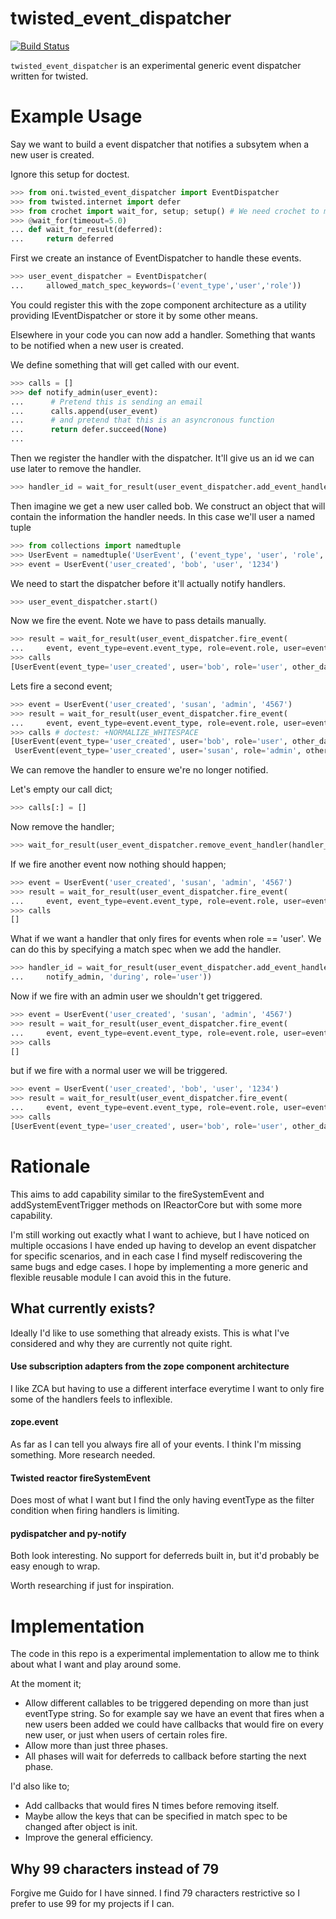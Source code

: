 # twisted_event_dispatcher
[![Build Status](https://travis-ci.org/cscutcher/twisted_event_dispatcher.svg)](https://travis-ci.org/cscutcher/twisted_event_dispatcher)

`twisted_event_dispatcher` is an experimental generic event dispatcher written for twisted.

Example Usage
=============

Say we want to build a event dispatcher that notifies a subsytem when a new user is created.

Ignore this setup for doctest.
```python
>>> from oni.twisted_event_dispatcher import EventDispatcher
>>> from twisted.internet import defer
>>> from crochet import wait_for, setup; setup() # We need crochet to make the doctest work
>>> @wait_for(timeout=5.0)
... def wait_for_result(deferred):
...     return deferred

```

First we create an instance of EventDispatcher to handle these events.

```python
>>> user_event_dispatcher = EventDispatcher(
...     allowed_match_spec_keywords=('event_type','user','role'))

```

You could register this with the zope component architecture as a utility providing
IEventDispatcher or store it by some other means.

Elsewhere in your code you can now add a handler. Something that wants to be notified when a new
user is created.

We define something that will get called with our event.

```python
>>> calls = []
>>> def notify_admin(user_event):
...      # Pretend this is sending an email
...      calls.append(user_event)
...      # and pretend that this is an asyncronous function
...      return defer.succeed(None)
...

```

Then we register the handler with the dispatcher. It'll give us an id we can use later to remove
the handler.

```python
>>> handler_id = wait_for_result(user_event_dispatcher.add_event_handler(notify_admin, 'during'))

```

Then imagine we get a new user called bob. We construct an object that will contain the information
the handler needs. In this case we'll user a named tuple

```python
>>> from collections import namedtuple
>>> UserEvent = namedtuple('UserEvent', ('event_type', 'user', 'role', 'other_data'))
>>> event = UserEvent('user_created', 'bob', 'user', '1234')

```

We need to start the dispatcher before it'll actually notify handlers.

```python
>>> user_event_dispatcher.start()

```

Now we fire the event. Note we have to pass details manually.

```python
>>> result = wait_for_result(user_event_dispatcher.fire_event(
...     event, event_type=event.event_type, role=event.role, user=event.user))
>>> calls
[UserEvent(event_type='user_created', user='bob', role='user', other_data='1234')]

```

Lets fire a second event;
```python
>>> event = UserEvent('user_created', 'susan', 'admin', '4567')
>>> result = wait_for_result(user_event_dispatcher.fire_event(
...     event, event_type=event.event_type, role=event.role, user=event.user))
>>> calls # doctest: +NORMALIZE_WHITESPACE
[UserEvent(event_type='user_created', user='bob', role='user', other_data='1234'), 
 UserEvent(event_type='user_created', user='susan', role='admin', other_data='4567')]

```

We can remove the handler to ensure we're no longer notified.

Let's empty our call dict;
```python
>>> calls[:] = []

```

Now remove the handler;
```python
>>> wait_for_result(user_event_dispatcher.remove_event_handler(handler_id))

```

If we fire another event now nothing should happen;

```python
>>> event = UserEvent('user_created', 'susan', 'admin', '4567')
>>> result = wait_for_result(user_event_dispatcher.fire_event(
...     event, event_type=event.event_type, role=event.role, user=event.user))
>>> calls
[]

```

What if we want a handler that only fires for events when role == 'user'.
We can do this by specifying a match spec when we add the handler.

```python
>>> handler_id = wait_for_result(user_event_dispatcher.add_event_handler(
...     notify_admin, 'during', role='user'))

```

Now if we fire with an admin user we shouldn't get triggered.

```python
>>> event = UserEvent('user_created', 'susan', 'admin', '4567')
>>> result = wait_for_result(user_event_dispatcher.fire_event(
...     event, event_type=event.event_type, role=event.role, user=event.user))
>>> calls
[]

```

but if we fire with a normal user we will be triggered.

```python
>>> event = UserEvent('user_created', 'bob', 'user', '1234')
>>> result = wait_for_result(user_event_dispatcher.fire_event(
...     event, event_type=event.event_type, role=event.role, user=event.user))
>>> calls
[UserEvent(event_type='user_created', user='bob', role='user', other_data='1234')]

```



Rationale
=========

This aims to add capability similar to the fireSystemEvent and addSystemEventTrigger methods on
IReactorCore but with some more capability.

I'm still working out exactly what I want to achieve, but I have noticed on multiple occasions
I have ended up having to develop an event dispatcher for specific scenarios, and in each
case I find myself rediscovering the same bugs and edge cases.
I hope by implementing a more generic and flexible reusable module I can avoid this in the future.

What currently exists?
----------------------
Ideally I'd like to use something that already exists. This is what I've considered and why
they are currently not quite right.

#### Use subscription adapters from the zope component architecture ####

I like ZCA but having to use a different interface everytime I want to only fire some of the
handlers feels to inflexible.

#### zope.event ####

As far as I can tell you always fire all of your events. I think I'm missing something.
More research needed.

#### Twisted reactor fireSystemEvent ####

Does most of what I want but I find the only having eventType as the filter condition when
firing handlers is limiting.

#### pydispatcher and py-notify ####

Both look interesting. No support for deferreds built in,
but it'd probably be easy enough to wrap.

Worth researching if just for inspiration.


Implementation
==============
The code in this repo is a experimental implementation to allow me to think about what I want
and play around some.

At the moment it;
* Allow different callables to be triggered depending on more than just eventType string.
  So for example say we have an event that fires when a new users been added we could have
  callbacks that would fire on every new user, or just when users of certain roles fire.
* Allow more than just three phases.
* All phases will wait for deferreds to callback before starting the next phase.

I'd also like to;
* Add callbacks that would fires N times before removing itself.
* Maybe allow the keys that can be specified in match spec to be changed after object is init.
* Improve the general efficiency.

Why 99 characters instead of 79
-------------------------------
Forgive me Guido for I have sinned. I find 79 characters restrictive so I prefer to use 99 for
my projects if I can.


